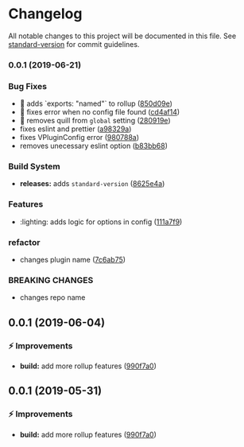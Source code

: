 # Changelog

All notable changes to this project will be documented in this file. See [standard-version](https://github.com/conventional-changelog/standard-version) for commit guidelines.

### 0.0.1 (2019-06-21)


### Bug Fixes

* :bug: adds \`exports: "named"\` to rollup ([850d09e](https://github.com/davidroyer/vue-cli-plugin-vplugin/commit/850d09e))
* :bug: fixes error when no config file found ([cd4af14](https://github.com/davidroyer/vue-cli-plugin-vplugin/commit/cd4af14))
* :bug: removes quill from `global` setting ([280919e](https://github.com/davidroyer/vue-cli-plugin-vplugin/commit/280919e))
* fixes eslint and prettier ([a98329a](https://github.com/davidroyer/vue-cli-plugin-vplugin/commit/a98329a))
* fixes VPluginConfig error ([980788a](https://github.com/davidroyer/vue-cli-plugin-vplugin/commit/980788a))
* removes unecessary eslint option ([b83bb68](https://github.com/davidroyer/vue-cli-plugin-vplugin/commit/b83bb68))


### Build System

* **releases:** adds `standard-version` ([8625e4a](https://github.com/davidroyer/vue-cli-plugin-vplugin/commit/8625e4a))


### Features

* :lighting: adds logic for options in config ([111a7f9](https://github.com/davidroyer/vue-cli-plugin-vplugin/commit/111a7f9))


### refactor

* changes plugin name ([7c6ab75](https://github.com/davidroyer/vue-cli-plugin-vplugin/commit/7c6ab75))


### BREAKING CHANGES

* changes repo name



<a name="0.0.1"></a>
## 0.0.1 (2019-06-04)


### :zap: Improvements

* **build:** add more rollup features ([990f7a0](https://github.com/davidroyer/vue-cli-plugin-vplugin/commit/990f7a0))



<a name="0.0.1"></a>
## 0.0.1 (2019-05-31)

### :zap: Improvements

* **build:** add more rollup features ([990f7a0](https://github.com/davidroyer/vue-cli-plugin-vplugin/commit/990f7a0))
